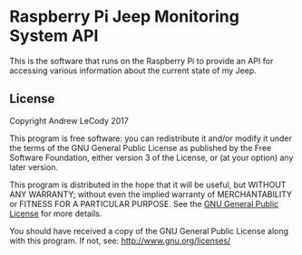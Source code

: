 # Raspberry Pi Jeep Monitoring System API

This is the software that runs on the Raspberry Pi to provide an API for accessing various information about the current state of my Jeep.

## License
Copyright Andrew LeCody 2017

This program is free software: you can redistribute it and/or modify it under the terms of the GNU General Public License as published by the Free Software Foundation, either version 3 of the License, or (at your option) any later version.

This program is distributed in the hope that it will be useful, but WITHOUT ANY WARRANTY; without even the implied warranty of MERCHANTABILITY or FITNESS FOR A PARTICULAR PURPOSE.  See the [GNU General Public License](https://www.gnu.org/licenses/gpl-3.0-standalone.html) for more details.

You should have received a copy of the GNU General Public License along with this program.  If not, see: http://www.gnu.org/licenses/
